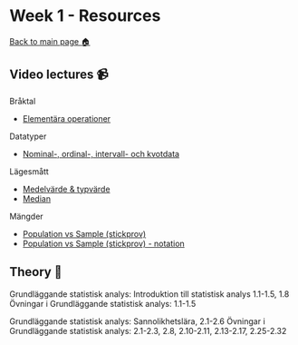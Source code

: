 # Week 1 - Resources

[Back to main page :house:](https://github.com/aleylani/statistical-methods)

## Video lectures :video_camera:


Bråktal

- [Elementära operationer](https://www.youtube.com/watch?v=e30CHWA1m7A)


Datatyper

- [Nominal-, ordinal-, intervall- och kvotdata](https://www.youtube.com/watch?v=5Yh-9xdJzAs&t)

Lägesmått

- [Medelvärde & typvärde](https://www.youtube.com/watch?v=QDbnHwm7OHQ)
- [Median](https://www.youtube.com/watch?v=VHXB9KpjOc8)

Mängder

- [Population vs Sample (stickprov)](https://www.youtube.com/watch?v=eIZD1BFfw8E)
- [Population vs Sample (stickprov) - notation](https://www.youtube.com/watch?v=Mb9BuEkbaHQ)



## Theory :book:

Grundläggande statistisk analys: Introduktion till statistisk analys 1.1-1.5, 1.8
Övningar i Grundläggande statistisk analys: 1.1-1.5

Grundläggande statistisk analys: Sannolikhetslära, 2.1-2.6
Övningar i Grundläggande statistisk analys: 2.1-2.3, 2.8, 2.10-2.11, 2.13-2.17, 2.25-2.32

